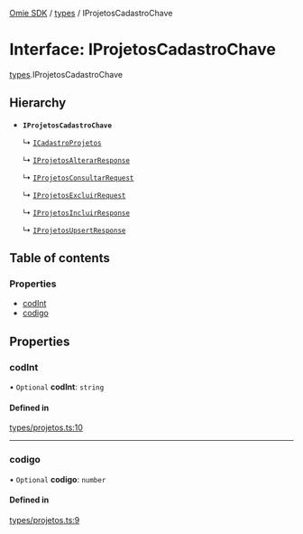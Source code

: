 [Omie SDK](../README.md) / [types](../modules/types.md) / IProjetosCadastroChave

# Interface: IProjetosCadastroChave

[types](../modules/types.md).IProjetosCadastroChave

## Hierarchy

- **`IProjetosCadastroChave`**

  ↳ [`ICadastroProjetos`](types.ICadastroProjetos.md)

  ↳ [`IProjetosAlterarResponse`](types.IProjetosAlterarResponse.md)

  ↳ [`IProjetosConsultarRequest`](types.IProjetosConsultarRequest.md)

  ↳ [`IProjetosExcluirRequest`](types.IProjetosExcluirRequest.md)

  ↳ [`IProjetosIncluirResponse`](types.IProjetosIncluirResponse.md)

  ↳ [`IProjetosUpsertResponse`](types.IProjetosUpsertResponse.md)

## Table of contents

### Properties

- [codInt](types.IProjetosCadastroChave.md#codint)
- [codigo](types.IProjetosCadastroChave.md#codigo)

## Properties

### codInt

• `Optional` **codInt**: `string`

#### Defined in

[types/projetos.ts:10](https://github.com/lucas-bogos/omie-sdk/blob/f0ca102/src/types/projetos.ts#L10)

___

### codigo

• `Optional` **codigo**: `number`

#### Defined in

[types/projetos.ts:9](https://github.com/lucas-bogos/omie-sdk/blob/f0ca102/src/types/projetos.ts#L9)
